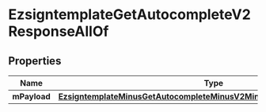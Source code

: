 
# EzsigntemplateGetAutocompleteV2ResponseAllOf

## Properties
Name | Type | Description | Notes
------------ | ------------- | ------------- | -------------
**mPayload** | [**EzsigntemplateMinusGetAutocompleteMinusV2MinusResponseMinusMPayload**](EzsigntemplateMinusGetAutocompleteMinusV2MinusResponseMinusMPayload.md) |  | 



